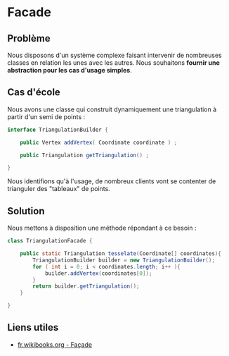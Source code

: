 # Facade

## Problème

Nous disposons d'un système complexe faisant intervenir de nombreuses classes en relation les unes avec les autres. Nous souhaitons **fournir une abstraction pour les cas d'usage simples**.

## Cas d'école

Nous avons une classe qui construit dynamiquement une triangulation à partir d'un semi de points :

```java
interface TriangulationBuilder {

    public Vertex addVertex( Coordinate coordinate ) ;

    public Triangulation getTriangulation() ;

}
```

Nous identifions qu'à l'usage, de nombreux clients vont se contenter de trianguler
des "tableaux" de points.

## Solution

Nous mettons à disposition une méthode répondant à ce besoin :

```java
class TriangulationFacade {

    public static Triangulation tesselate(Coordinate[] coordinates){
        TriangulationBuilder builder = new TriangulationBuilder();
        for ( int i = 0; i < coordinates.length; i++ ){
            builder.addVertex(coordinates[0]);
        }
        return builder.getTriangulation();
    }

}
```

## Liens utiles

* [fr.wikibooks.org - Façade](https://fr.wikibooks.org/wiki/Patrons_de_conception/Fa%C3%A7ade)
